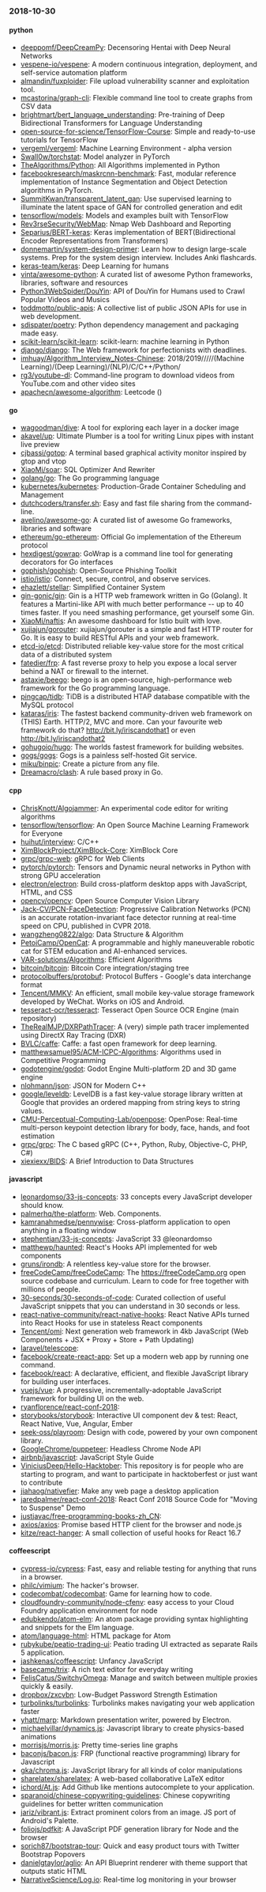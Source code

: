 ### 2018-10-30

#### python
* [deeppomf/DeepCreamPy](https://github.com/deeppomf/DeepCreamPy): Decensoring Hentai with Deep Neural Networks
* [vespene-io/vespene](https://github.com/vespene-io/vespene): A modern continuous integration, deployment, and self-service automation platform
* [almandin/fuxploider](https://github.com/almandin/fuxploider): File upload vulnerability scanner and exploitation tool.
* [mcastorina/graph-cli](https://github.com/mcastorina/graph-cli): Flexible command line tool to create graphs from CSV data
* [brightmart/bert_language_understanding](https://github.com/brightmart/bert_language_understanding): Pre-training of Deep Bidirectional Transformers for Language Understanding
* [open-source-for-science/TensorFlow-Course](https://github.com/open-source-for-science/TensorFlow-Course): Simple and ready-to-use tutorials for TensorFlow
* [vergeml/vergeml](https://github.com/vergeml/vergeml): Machine Learning Environment - alpha version
* [Swall0w/torchstat](https://github.com/Swall0w/torchstat): Model analyzer in PyTorch
* [TheAlgorithms/Python](https://github.com/TheAlgorithms/Python): All Algorithms implemented in Python
* [facebookresearch/maskrcnn-benchmark](https://github.com/facebookresearch/maskrcnn-benchmark): Fast, modular reference implementation of Instance Segmentation and Object Detection algorithms in PyTorch.
* [SummitKwan/transparent_latent_gan](https://github.com/SummitKwan/transparent_latent_gan): Use supervised learning to illuminate the latent space of GAN for controlled generation and edit
* [tensorflow/models](https://github.com/tensorflow/models): Models and examples built with TensorFlow
* [Rev3rseSecurity/WebMap](https://github.com/Rev3rseSecurity/WebMap): Nmap Web Dashboard and Reporting
* [Separius/BERT-keras](https://github.com/Separius/BERT-keras): Keras implementation of BERT(Bidirectional Encoder Representations from Transformers)
* [donnemartin/system-design-primer](https://github.com/donnemartin/system-design-primer): Learn how to design large-scale systems. Prep for the system design interview. Includes Anki flashcards.
* [keras-team/keras](https://github.com/keras-team/keras): Deep Learning for humans
* [vinta/awesome-python](https://github.com/vinta/awesome-python): A curated list of awesome Python frameworks, libraries, software and resources
* [Python3WebSpider/DouYin](https://github.com/Python3WebSpider/DouYin): API of DouYin for Humans used to Crawl Popular Videos and Musics
* [toddmotto/public-apis](https://github.com/toddmotto/public-apis): A collective list of public JSON APIs for use in web development.
* [sdispater/poetry](https://github.com/sdispater/poetry): Python dependency management and packaging made easy.
* [scikit-learn/scikit-learn](https://github.com/scikit-learn/scikit-learn): scikit-learn: machine learning in Python
* [django/django](https://github.com/django/django): The Web framework for perfectionists with deadlines.
* [imhuay/Algorithm_Interview_Notes-Chinese](https://github.com/imhuay/Algorithm_Interview_Notes-Chinese): 2018/2019/////(Machine Learning)/(Deep Learning)/(NLP)/C/C++/Python/
* [rg3/youtube-dl](https://github.com/rg3/youtube-dl): Command-line program to download videos from YouTube.com and other video sites
* [apachecn/awesome-algorithm](https://github.com/apachecn/awesome-algorithm): Leetcode  () 

#### go
* [wagoodman/dive](https://github.com/wagoodman/dive): A tool for exploring each layer in a docker image
* [akavel/up](https://github.com/akavel/up): Ultimate Plumber is a tool for writing Linux pipes with instant live preview
* [cjbassi/gotop](https://github.com/cjbassi/gotop): A terminal based graphical activity monitor inspired by gtop and vtop
* [XiaoMi/soar](https://github.com/XiaoMi/soar): SQL Optimizer And Rewriter
* [golang/go](https://github.com/golang/go): The Go programming language
* [kubernetes/kubernetes](https://github.com/kubernetes/kubernetes): Production-Grade Container Scheduling and Management
* [dutchcoders/transfer.sh](https://github.com/dutchcoders/transfer.sh): Easy and fast file sharing from the command-line.
* [avelino/awesome-go](https://github.com/avelino/awesome-go): A curated list of awesome Go frameworks, libraries and software
* [ethereum/go-ethereum](https://github.com/ethereum/go-ethereum): Official Go implementation of the Ethereum protocol
* [hexdigest/gowrap](https://github.com/hexdigest/gowrap): GoWrap is a command line tool for generating decorators for Go interfaces
* [gophish/gophish](https://github.com/gophish/gophish): Open-Source Phishing Toolkit
* [istio/istio](https://github.com/istio/istio): Connect, secure, control, and observe services.
* [ehazlett/stellar](https://github.com/ehazlett/stellar): Simplified Container System
* [gin-gonic/gin](https://github.com/gin-gonic/gin): Gin is a HTTP web framework written in Go (Golang). It features a Martini-like API with much better performance -- up to 40 times faster. If you need smashing performance, get yourself some Gin.
* [XiaoMi/naftis](https://github.com/XiaoMi/naftis): An awesome dashboard for Istio built with love.
* [xujiajun/gorouter](https://github.com/xujiajun/gorouter): xujiajun/gorouter is a simple and fast HTTP router for Go. It is easy to build RESTful APIs and your web framework.
* [etcd-io/etcd](https://github.com/etcd-io/etcd): Distributed reliable key-value store for the most critical data of a distributed system
* [fatedier/frp](https://github.com/fatedier/frp): A fast reverse proxy to help you expose a local server behind a NAT or firewall to the internet.
* [astaxie/beego](https://github.com/astaxie/beego): beego is an open-source, high-performance web framework for the Go programming language.
* [pingcap/tidb](https://github.com/pingcap/tidb): TiDB is a distributed HTAP database compatible with the MySQL protocol
* [kataras/iris](https://github.com/kataras/iris): The fastest backend community-driven web framework on (THIS) Earth. HTTP/2, MVC and more. Can your favourite web framework do that?  http://bit.ly/iriscandothat1 or even http://bit.ly/iriscandothat2
* [gohugoio/hugo](https://github.com/gohugoio/hugo): The worlds fastest framework for building websites.
* [gogs/gogs](https://github.com/gogs/gogs): Gogs is a painless self-hosted Git service.
* [miku/binpic](https://github.com/miku/binpic): Create a picture from any file.
* [Dreamacro/clash](https://github.com/Dreamacro/clash): A rule based proxy in Go.

#### cpp
* [ChrisKnott/Algojammer](https://github.com/ChrisKnott/Algojammer): An experimental code editor for writing algorithms
* [tensorflow/tensorflow](https://github.com/tensorflow/tensorflow): An Open Source Machine Learning Framework for Everyone
* [huihut/interview](https://github.com/huihut/interview):  C/C++
* [XimBlockProject/XimBlock-Core](https://github.com/XimBlockProject/XimBlock-Core): XimBlock Core
* [grpc/grpc-web](https://github.com/grpc/grpc-web): gRPC for Web Clients
* [pytorch/pytorch](https://github.com/pytorch/pytorch): Tensors and Dynamic neural networks in Python with strong GPU acceleration
* [electron/electron](https://github.com/electron/electron): Build cross-platform desktop apps with JavaScript, HTML, and CSS
* [opencv/opencv](https://github.com/opencv/opencv): Open Source Computer Vision Library
* [Jack-CV/PCN-FaceDetection](https://github.com/Jack-CV/PCN-FaceDetection): Progressive Calibration Networks (PCN) is an accurate rotation-invariant face detector running at real-time speed on CPU, published in CVPR 2018.
* [wangzheng0822/algo](https://github.com/wangzheng0822/algo): Data Structure & Algorithm
* [PetoiCamp/OpenCat](https://github.com/PetoiCamp/OpenCat): A programmable and highly maneuverable robotic cat for STEM education and AI-enhanced services.
* [VAR-solutions/Algorithms](https://github.com/VAR-solutions/Algorithms): Efficient Algorithms
* [bitcoin/bitcoin](https://github.com/bitcoin/bitcoin): Bitcoin Core integration/staging tree
* [protocolbuffers/protobuf](https://github.com/protocolbuffers/protobuf): Protocol Buffers - Google's data interchange format
* [Tencent/MMKV](https://github.com/Tencent/MMKV): An efficient, small mobile key-value storage framework developed by WeChat. Works on iOS and Android.
* [tesseract-ocr/tesseract](https://github.com/tesseract-ocr/tesseract): Tesseract Open Source OCR Engine (main repository)
* [TheRealMJP/DXRPathTracer](https://github.com/TheRealMJP/DXRPathTracer): A (very) simple path tracer implemented using DirectX Ray Tracing (DXR)
* [BVLC/caffe](https://github.com/BVLC/caffe): Caffe: a fast open framework for deep learning.
* [matthewsamuel95/ACM-ICPC-Algorithms](https://github.com/matthewsamuel95/ACM-ICPC-Algorithms): Algorithms used in Competitive Programming
* [godotengine/godot](https://github.com/godotengine/godot): Godot Engine  Multi-platform 2D and 3D game engine
* [nlohmann/json](https://github.com/nlohmann/json): JSON for Modern C++
* [google/leveldb](https://github.com/google/leveldb): LevelDB is a fast key-value storage library written at Google that provides an ordered mapping from string keys to string values.
* [CMU-Perceptual-Computing-Lab/openpose](https://github.com/CMU-Perceptual-Computing-Lab/openpose): OpenPose: Real-time multi-person keypoint detection library for body, face, hands, and foot estimation
* [grpc/grpc](https://github.com/grpc/grpc): The C based gRPC (C++, Python, Ruby, Objective-C, PHP, C#)
* [xiexiexx/BIDS](https://github.com/xiexiexx/BIDS): A Brief Introduction to Data Structures

#### javascript
* [leonardomso/33-js-concepts](https://github.com/leonardomso/33-js-concepts):  33 concepts every JavaScript developer should know.
* [palmerhq/the-platform](https://github.com/palmerhq/the-platform): Web. Components. 
* [kamranahmedse/pennywise](https://github.com/kamranahmedse/pennywise): Cross-platform application to open anything in a floating window
* [stephentian/33-js-concepts](https://github.com/stephentian/33-js-concepts):   JavaScript 33 @leonardomso
* [matthewp/haunted](https://github.com/matthewp/haunted): React's Hooks API implemented for web components
* [gruns/irondb](https://github.com/gruns/irondb):  A relentless key-value store for the browser.
* [freeCodeCamp/freeCodeCamp](https://github.com/freeCodeCamp/freeCodeCamp): The https://freeCodeCamp.org open source codebase and curriculum. Learn to code for free together with millions of people.
* [30-seconds/30-seconds-of-code](https://github.com/30-seconds/30-seconds-of-code): Curated collection of useful JavaScript snippets that you can understand in 30 seconds or less.
* [react-native-community/react-native-hooks](https://github.com/react-native-community/react-native-hooks): React Native APIs turned into React Hooks for use in stateless React components
* [Tencent/omi](https://github.com/Tencent/omi): Next generation web framework in 4kb JavaScript (Web Components + JSX + Proxy + Store + Path Updating)
* [laravel/telescope](https://github.com/laravel/telescope): 
* [facebook/create-react-app](https://github.com/facebook/create-react-app): Set up a modern web app by running one command.
* [facebook/react](https://github.com/facebook/react): A declarative, efficient, and flexible JavaScript library for building user interfaces.
* [vuejs/vue](https://github.com/vuejs/vue):  A progressive, incrementally-adoptable JavaScript framework for building UI on the web.
* [ryanflorence/react-conf-2018](https://github.com/ryanflorence/react-conf-2018): 
* [storybooks/storybook](https://github.com/storybooks/storybook): Interactive UI component dev & test: React, React Native, Vue, Angular, Ember
* [seek-oss/playroom](https://github.com/seek-oss/playroom): Design with code, powered by your own component library.
* [GoogleChrome/puppeteer](https://github.com/GoogleChrome/puppeteer): Headless Chrome Node API
* [airbnb/javascript](https://github.com/airbnb/javascript): JavaScript Style Guide
* [ViniciusDeep/Hello-Hacktober](https://github.com/ViniciusDeep/Hello-Hacktober): This repository is for people who are starting to program, and want to participate in hacktoberfest or just want to contribute
* [jiahaog/nativefier](https://github.com/jiahaog/nativefier): Make any web page a desktop application
* [jaredpalmer/react-conf-2018](https://github.com/jaredpalmer/react-conf-2018): React Conf 2018 Source Code for "Moving to Suspense" Demo
* [justjavac/free-programming-books-zh_CN](https://github.com/justjavac/free-programming-books-zh_CN):  
* [axios/axios](https://github.com/axios/axios): Promise based HTTP client for the browser and node.js
* [kitze/react-hanger](https://github.com/kitze/react-hanger): A small collection of useful hooks for React 16.7

#### coffeescript
* [cypress-io/cypress](https://github.com/cypress-io/cypress): Fast, easy and reliable testing for anything that runs in a browser.
* [philc/vimium](https://github.com/philc/vimium): The hacker's browser.
* [codecombat/codecombat](https://github.com/codecombat/codecombat): Game for learning how to code.
* [cloudfoundry-community/node-cfenv](https://github.com/cloudfoundry-community/node-cfenv): easy access to your Cloud Foundry application environment for node
* [edubkendo/atom-elm](https://github.com/edubkendo/atom-elm): An atom package providing syntax highlighting and snippets for the Elm language.
* [atom/language-html](https://github.com/atom/language-html): HTML package for Atom
* [rubykube/peatio-trading-ui](https://github.com/rubykube/peatio-trading-ui): Peatio trading UI extracted as separate Rails 5 application.
* [jashkenas/coffeescript](https://github.com/jashkenas/coffeescript): Unfancy JavaScript
* [basecamp/trix](https://github.com/basecamp/trix): A rich text editor for everyday writing
* [FelisCatus/SwitchyOmega](https://github.com/FelisCatus/SwitchyOmega): Manage and switch between multiple proxies quickly & easily.
* [dropbox/zxcvbn](https://github.com/dropbox/zxcvbn): Low-Budget Password Strength Estimation
* [turbolinks/turbolinks](https://github.com/turbolinks/turbolinks): Turbolinks makes navigating your web application faster
* [yhatt/marp](https://github.com/yhatt/marp): Markdown presentation writer, powered by Electron.
* [michaelvillar/dynamics.js](https://github.com/michaelvillar/dynamics.js): Javascript library to create physics-based animations
* [morrisjs/morris.js](https://github.com/morrisjs/morris.js): Pretty time-series line graphs
* [baconjs/bacon.js](https://github.com/baconjs/bacon.js): FRP (functional reactive programming) library for Javascript
* [gka/chroma.js](https://github.com/gka/chroma.js): JavaScript library for all kinds of color manipulations
* [sharelatex/sharelatex](https://github.com/sharelatex/sharelatex): A web-based collaborative LaTeX editor
* [ichord/At.js](https://github.com/ichord/At.js): Add Github like mentions autocomplete to your application.
* [sparanoid/chinese-copywriting-guidelines](https://github.com/sparanoid/chinese-copywriting-guidelines): Chinese copywriting guidelines for better written communication
* [jariz/vibrant.js](https://github.com/jariz/vibrant.js): Extract prominent colors from an image. JS port of Android's Palette.
* [foliojs/pdfkit](https://github.com/foliojs/pdfkit): A JavaScript PDF generation library for Node and the browser
* [sorich87/bootstrap-tour](https://github.com/sorich87/bootstrap-tour): Quick and easy product tours with Twitter Bootstrap Popovers
* [danielgtaylor/aglio](https://github.com/danielgtaylor/aglio): An API Blueprint renderer with theme support that outputs static HTML
* [NarrativeScience/Log.io](https://github.com/NarrativeScience/Log.io): Real-time log monitoring in your browser
